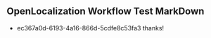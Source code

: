 ## OpenLocalization Workflow Test MarkDown
* ec367a0d-6193-4a16-866d-5cdfe8c53fa3 thanks!

<!--HONumber=Jul16_HO4-->


